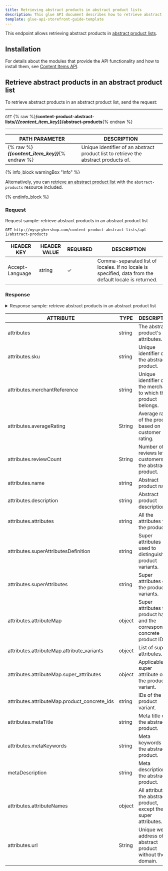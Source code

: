 ```yaml
---
title: Retrieving abstract products in abstract product lists
description: This glue API document describes how to retrieve abstract products in abstract product lists.
template: glue-api-storefront-guide-template
---
```


This endpoint allows retrieving abstract products in [abstract product lists](/docs/scos/user/features/{{page.version}}/content-items-feature-overview.html).

## Installation

For details about the modules that provide the API functionality and how to install them, see [Content Items API](/docs/scos/dev/feature-integration-guides/{{page.version}}/glue-api/glue-api-content-items-feature-integration.html).

## Retrieve abstract products in an abstract product list


To retrieve abstract products in an abstract product list, send the request:


***
`GET` {% raw %}**/content-product-abstract-lists/*{{content_item_key}}*/abstract-products**{% endraw %}
***

| PATH PARAMETER | DESCRIPTION      |
| ----------------- | -------------------------- |
| {% raw %}***{{content_item_key}}***{% endraw %}   | Unique identifier of an abstract product list to  retrieve the abstract products of. |


{% info_block warningBox "Info" %}

Alternatively, you can [retrieve an abstract product list](/docs/scos/dev/glue-api-guides/{{page.version}}/retrieving-content-items/retrieving-abstract-product-list-content-items.html#retrieve-abstract-product-list-content-item) with the `abstract-products` resource included.

{% endinfo_block %}

### Request

Request sample: retrieve abstract products in an abstract product list

`GET http://mysprykershop.com/content-product-abstract-lists/apl-1/abstract-products`


| HEADER KEY | HEADER VALUE | REQUIRED | DESCRIPTION |
| --- | --- | --- | --- |
| Accept-Language | string | &check; | Comma-separated list of locales. If no locale is specified, data from the default locale is returned. |



### Response

<details>
<summary markdown='span'>Response sample: retrieve abstract products in an abstract product list</summary>

```json
{
    "data": [
        {
            "type": "abstract-products",
            "id": "204",
            "attributes": {
                "sku": "204",
                "merchantReference": "MER000002",
                "averageRating": null,
                "reviewCount": 0,
                "name": "Sony PXW-FS5K",
                "description": "Take control and shoot your way Real cinematic images and sound: Explore a new dimension in creative artistry. Capture beautifully detailed, cinematic video images plus high-quality audio in cinematic 24 frames per second. Add some power to your shots: Add an E-mount lens with a power zoom and smoothly focus in on your subject with up to 11x magnification. Capture it all in HD: Capture all the detail with Full HD 1920 x 1080 video shooting (AVCHD format) at 24mbs for increased detail and clarity. DSLR quality photos: Shoot stills with DSLR-like picture quality and shallow depth of field for professional looking shots.",
                "attributes": {
                    "iso_sensitivity": "3200",
                    "sensor_type": "CMOS",
                    "white_balance": "Auto",
                    "wi_fi": "yes",
                    "brand": "Sony",
                    "color": "Black"
                },
                "superAttributesDefinition": [
                    "color"
                ],
                "superAttributes": {
                    "color": [
                        "Black"
                    ]
                },
                "attributeMap": {
                    "product_concrete_ids": [
                        "204_29851280"
                    ],
                    "super_attributes": {
                        "color": [
                            "Black"
                        ]
                    },
                    "attribute_variants": [],
                    "attribute_variant_map": {
                        "286": []
                    }
                },
                "metaTitle": "Sony PXW-FS5K",
                "metaKeywords": "Sony,Smart Electronics",
                "metaDescription": "Take control and shoot your way Real cinematic images and sound: Explore a new dimension in creative artistry. Capture beautifully detailed, cinematic vide",
                "attributeNames": {
                    "iso_sensitivity": "ISO sensitivity",
                    "sensor_type": "Sensor type",
                    "white_balance": "White balance",
                    "wi_fi": "Wi-Fi",
                    "brand": "Brand",
                    "color": "Color"
                },
                "url": "/en/sony-pxw-fs5k-204"
            },
            "links": {
                "self": "https://glue.mysprykershop.com/abstract-products/204"
            }
        },
        {
            "type": "abstract-products",
            "id": "205",
            "attributes": {
                "sku": "205",
                "merchantReference": "MER000002",
                "averageRating": null,
                "reviewCount": 0,
                "name": "Toshiba CAMILEO S30",
                "description": "Reach out Reach out with your 10x digital zoom and control recordings on the large 3-inch touchscreen LCD monitor. Create multi-scene video files thanks to the new Pause feature button! Save the best moments of your life with your CAMILEO S30 camcorder. Real cinematic images and sound: Explore a new dimension in creative artistry. Capture beautifully detailed, cinematic video images plus high-quality audio in cinematic 24 frames per second.",
                "attributes": {
                    "total_megapixels": "8 MP",
                    "display": "LCD",
                    "self_timer": "10 s",
                    "weight": "118 g",
                    "brand": "Toshiba",
                    "color": "Black"
                },
                "superAttributesDefinition": [
                    "total_megapixels",
                    "color"
                ],
                "superAttributes": {
                    "color": [
                        "Grey"
                    ]
                },
                "attributeMap": {
                    "product_concrete_ids": [
                        "205_6350138"
                    ],
                    "super_attributes": {
                        "color": [
                            "Grey"
                        ]
                    },
                    "attribute_variants": [],
                    "attribute_variant_map": {
                        "287": []
                    }
                },
                "metaTitle": "Toshiba CAMILEO S30",
                "metaKeywords": "Toshiba,Smart Electronics",
                "metaDescription": "Reach out Reach out with your 10x digital zoom and control recordings on the large 3-inch touchscreen LCD monitor. Create multi-scene video files thanks to",
                "attributeNames": {
                    "total_megapixels": "Total Megapixels",
                    "display": "Display",
                    "self_timer": "Self-timer",
                    "weight": "Weight",
                    "brand": "Brand",
                    "color": "Color"
                },
                "url": "/en/toshiba-camileo-s30-205"
            },
            "links": {
                "self": "https://glue.mysprykershop.com/abstract-products/205"
            }
        }
    ],
    "links": {
        "self": "https://glue.mysprykershop.com/content-product-abstract-lists/apl-1/access-tokens"
    }
}
```
</details>

| ATTRIBUTE    | TYPE   | DESCRIPTION   |
| ---------------- | ----- | ----------------------- |
| attributes     | string | The abstract product's attributes.  |
| attributes.sku      | string | Unique identifier of the abstract product.    |
| attributes.merchantReference | string | Unique identifier of the merchant to which this product belongs.|
| attributes.averageRating | String | Average rating of the product based on customer rating. |
| attributes.reviewCount | String | Number of reviews left by customers for the abstract product. |
| attributes.name     | string | Abstract product name.        |
| attributes.description   | string | Abstract product description.  |
| attributes.attributes   | string | All the attributes for the product.     |
| attributes.superAttributesDefinition  | string | Super attributes used to distinguish product variants. |
| attributes.superAttributes    | string | Super attributes of the product variants. |
| attributes.attributeMap   | object | Super attributes the product has and the corresponding concrete product IDs. |
| attributes.attributeMap.attribute_variants   | object | List of super attributes.   |
| attributes.attributeMap.super_attributes   | object | Applicable super attribute of the product variant. |
| attributes.attributeMap.product_concrete_ids | string | IDs of the product variant.   |
| attributes.metaTitle    | string | Meta title of the abstract product.     |
| attributes.metaKeywords   | string | Meta keywords of the abstract product.    |
| metaDescription  | string | Meta description of the abstract product.    |
| attributes.attributeNames     | object | All attributes the abstract product, except the super attributes. |
| attributes.url | String | Unique web address of the abstract product without the domain.|
